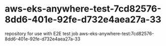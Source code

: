 # aws-eks-anywhere-test-7cd82576-8dd6-401e-92fe-d732e4aea27a-33
repository for use with E2E test job aws-eks-anywhere-test:7cd82576-8dd6-401e-92fe-d732e4aea27a-33
